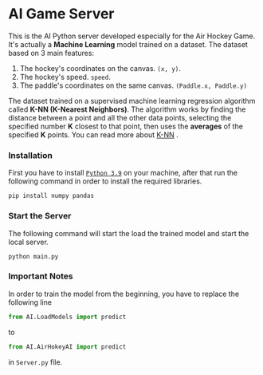 # AI Game Server

This is the AI Python server developed especially for the Air Hockey Game. It's actually a **Machine Learning** model
trained on a dataset. The dataset based on 3 main features:

1. The hockey's coordinates on the canvas. `(x, y)`.
2. The hockey's speed. `speed`.
3. The paddle's coordinates on the same canvas. `(Paddle.x, Paddle.y)`

The dataset trained on a supervised machine learning regression algorithm called **K-NN (K-Nearest Neighbors)**. The
algorithm works by finding the distance between a point and all the other data points, selecting the specified number
**K** closest to that point, then uses the **averages** of the specified **K** points. You can read more
about [K-NN](https://towardsdatascience.com/machine-learning-basics-with-the-k-nearest-neighbors-algorithm-6a6e71d01761)
.

### Installation

First you have to install [`Python 3.9`](https://www.python.org/downloads/) on your machine, after that run the
following command in order to install the required libraries.

```commandline
pip install numpy pandas
```

### Start the Server

The following command will start the load the trained model and start the local server.

```commandline
python main.py
```

### Important Notes

In order to train the model from the beginning, you have to replace the following line

```python
from AI.LoadModels import predict
```

to

```python
from AI.AirHokeyAI import predict
```

in `Server.py` file.




